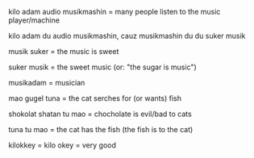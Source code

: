 kilo adam audio musikmashin =  many people listen to the music player/machine

kilo adam du audio musikmashin, cauz musikmashin du du suker musik

musik suker = the music is sweet

suker musik = the sweet music (or: "the sugar is music")

musikadam = musician

mao gugel tuna  = the cat serches for (or wants) fish

shokolat shatan tu mao = chocholate is evil/bad to cats


tuna tu mao  =  the cat has the fish (the fish is to the cat)

kilokkey = kilo okey = very good

